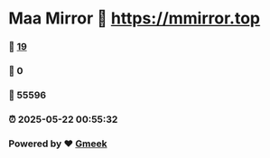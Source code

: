 # Maa Mirror :link: https://mmirror.top 
### :page_facing_up: [19](https://mmirror.top/tag.html) 
### :speech_balloon: 0 
### :hibiscus: 55596 
### :alarm_clock: 2025-05-22 00:55:32 
### Powered by :heart: [Gmeek](https://github.com/Meekdai/Gmeek)
